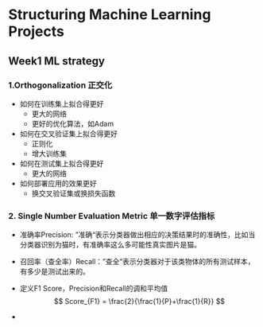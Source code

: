 # Structuring Machine Learning Projects

## Week1 ML strategy

### 1.Orthogonalization 正交化

- 如何在训练集上拟合得更好
  - 更大的网络
  - 更好的优化算法，如Adam
- 如何在交叉验证集上拟合得更好
  - 正则化
  - 增大训练集
- 如何在测试集上拟合得更好
  - 更大的网络
- 如何部署应用的效果更好
  - 换交叉验证集或换损失函数

### 2. Single Number Evaluation Metric 单一数字评估指标

- 准确率Precision: “准确“表示分类器做出相应的决策结果时的准确性，比如当分类器识别为猫时，有准确率这么多可能性真实图片是猫。

- 召回率（查全率）Recall：”查全“表示分类器对于该类物体的所有测试样本，有多少是测试出来的。

- 定义F1 Score，Precision和Recall的调和平均值
  $$
  Score_{F1} = \frac{2}{\frac{1}{P}+\frac{1}{R}}
  $$

- 
